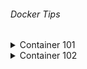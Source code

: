 ###### Docker Tips
<details>
  <summary>Container 101</summary>

> >>- **Docker CLI**<br/>
>>  - `docker` _Docker üzerinde kullanabileceğimiz tüm komutları listeler._<br/>
>>  - `docker info` _Docker hakkında genel bilgileri verir._<br/>
>>  - `docker container --help` _Docker container komutu ile birlikte kullanabileceğim komutları listeler._<br/>
>>  - `docker image --help` _Docker image komutu ile birlikte kullanabileceğim komutları listeler._<br/>
>>  - `docker image rm --help` _Docker image rm komutu ile birlikte kullanabileceğim komutları listeler._<br/>

> >>- **Container Temelleri**<br/>
>>  - `docker container run --name new_app1 mtopgul/app1` _Docker container oluştur ve çalıştır._<br/>
>>  - `docker run -p 8085:8085 --name web_app mtopgul/web-app1` _Docker container oluştur ve çalıştır._<br/>
>>  - `docker run -d -p 8085:8085 --name web_app mtopgul/web-app1` _Docker container oluştur ve arka planda çalıştır._<br/>
>>  - `docker run --rm mtopgul/web-app1` _Docker container oluştur, çalıştırır ve container durduğunda containeri siler._<br/>
>>  - `docker container ls -a` _Docker container oluştur ve çalıştır._<br/>
>>  - `docker logs <CONTAINER_ID, CONTAINER_NAME> -f` _Container loglarını gösterir._<br/>
>>  - `docker start <CONTAINER_ID, CONTAINER_NAME> -f` _Container'ı çalıştırır._<br/>
>>  - `docker stop <CONTAINER_ID, CONTAINER_NAME> -f` _Container'ı durdurur._<br/>
>>  - `docker container rm <CONTAINER_ID> <CONTAINER_ID> ... -f` _Containerları siler._<br/>
>>  - `docker rmi <CONTAINER_ID> <CONTAINER_ID> ... -f` _Containerları siler._<br/>
>>  - `docker container prune` _Çalışmayan tüm containerleri siler._<br/>
>>  - `docker image prune -a` _Tüm imageları siler._<br/>
>>  - `docker exec -it <CONTAINER_NAME, CONTAINER_ID> sh` _Continer içerisinde komut satırı açar._<br/>

> >>- **Docker Volume**<br/>
>>  - `docker volume ls` _Volumeleri listeler._<br/>
>>  - `docker volume rm <VOLUME_NAME>` _Volumeu siler._<br/>
>>  - `docker volume prune` _Kullanılmayan volumeleri siler._<br/>
>>  - `docker volume create <VOLUME_NAME>` _Volumeleri oluşturur._<br/>
>>  - `docker volume inspect <VOLUME_NAME>` _Volume detaylarını gösteririr._<br/>
>>  - `docker run -v <VOLUME_NAME>:/<NEW_FILE> -p 8085:8085 --name web_app mtopgul/web-app1` _Image oluşturur ve volume ile bağlar._<br/>
>>  - `docker run -v <VOLUME_NAME>:/<NEW_FILE>:ro -p 8085:8085 --name web_app mtopgul/web-app1` _Image oluşturur ve volume ile bağlar. Burda volume sadece READ ONLY'dir yazma işlemi yapılamaz._<br/>

> >>- **Bind Mounts**<br/>
>>  - `docker container run -d -p 80:80 -v C:\docker-staff\container101\website:/usr/share/nginx/html --name my_web nginx` _Bind Mounts._<br/>
>>     _<br/>Bilgisayarım üzerinde bulunan bir dizini doğrudan docker üzerinde gösterebiliyorum. 
        Docker doğrudan bu dosyayı okur. Bilgisayar üzerinde yapılan değişiklikler docker'ı da etkiler._
</details>

<details>
  <summary>Container 102</summary>

> >>- **Network**<br/>
>>  - `CTRL + PQ` _Container ile konsol bağlantısını keser ama containeri kapatmaz._<br/>
>>  - `dokcer network ls` _Networkleri listeler._<br/>
>>  - `dokcer network inspect <NETWORK_NAME>` _Network detaylarını gösterir._<br/>
>>  - `docker container run -d -p 8080:8080 --net host --name <CONTAINER_NAME> <IMAGE_NAME>` _Conteineri host networküne bağlar._<br/>
>>  - `docker network create <NETWORK_NAME> --driver bridge` _Yeni bir network oluşturur._<br/>
>>  - `docker network create <NETWORK_NAME> --driver=bridge --subnet=10.10.0.0/16 --ip-range=10.10.10.0/24 --gateway=10.10.10.10` _Özelleştirilmiş bağlantı ayarlı bir network oluşturur._<br/>
>>  - `docker network connect <NETWORK_NAME> <CONTAINER_ID>` _Containeri yeni bir networke bağlar._<br/>
>>  - `docker network disconnect <NETWORK_NAME> <CONTAINER_ID>` _Containeri networkten çıkarır._<br/>
>>  - `docker network rm <NETWORK_NAME>` _Networkü siler._<br/>

> >>- **Logging**<br/>
>>  - `docker logs <CONTAINER_ID>` _Container loglarını gösterir._<br/>
>>  - `docker logs <CONTAINER_ID> -f` _Container loglarını gösterir ve konsolu canlı olarak takip et._<br/>
>>  - `docker logs <CONTAINER_ID> --since 5m` _Container loglarını (Son 5 dk) gösterir._<br/>
>>  - `docker logs <CONTAINER_ID> --until 5m` _Container loglarını (Son 5 dk hariç) gösterir._<br/>
>>  - `docker logs <CONTAINER_ID> -t` _Container loglarını başında oluşturulduğu tarih ile birlikte gösterir._<br/>
>>  - `docker logs <CONTAINER_ID> --tail 2` _Son 2 satır container logunu gösterir._<br/>

> >>- **Stats and Top**<br/>
>>  - `docker top <CONTAINER_ID>` _Container PID, TIME, CMD gibi verilerini gösterir._<br/>
>>  - `docker stats` _Tüm containerın hafıza kullanım bilgilerini gösterir._<br/>
>>  - `docker stats <CONTAINER_ID>` _Containerların hafıza kullanım bilgilerini gösterir._<br/>

</details>